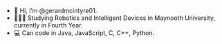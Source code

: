 - 👋 Hi, I’m @gerardmcintyre01.
- 👨🏼‍🎓 Studying Robotics and Intelligent Devices in Maynooth University, currently in Fourth Year.
- 💻 Can code in Java, JavaScript, C, C++, Python.
